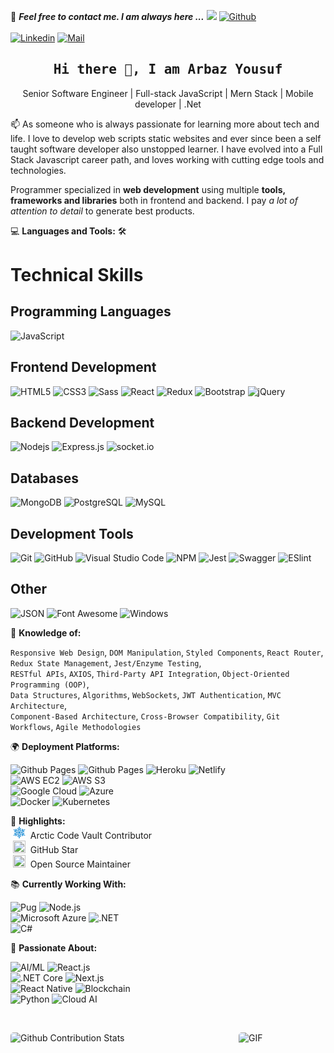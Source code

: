 <!--

## Complete list of github markdown emoji markup
https://gist.github.com/rxaviers/7360908

## technologies Icons 
https://simpleicons.org/

-->
📝 ***Feel free to contact me. I am always here ...*** <img src="https://media.giphy.com/media/WUlplcMpOCEmTGBtBW/giphy.gif" width="30">  [![Github](https://img.shields.io/github/followers/Ahmad-Sawalqeh?label=Follow%20Me&style=social)](https://github.com/ArbazYousuf)
<br>
<br>
[![Linkedin](https://img.shields.io/badge/LinkedIn-Ahmad%20Sawalqeh-blue?logo=Linkedin&logoColor=blue&labelColor=black)](https://www.linkedin.com/in/arbazyousuf/)
[![Mail](https://img.shields.io/badge/Hotmail-sawalqa_jo@hotmail.com-blue?logo=Gmail&logoColor=blue&labelColor=black)](mailto:contactme797@gmail.com.com)
<!--<br>
[![Codepen](https://img.shields.io/badge/Codepen-Ahmad%20Sawalqeh-gray?logo=codepen&logoColor=white&labelColor=black)](https://codepen.io/AhmadSawalqeh)
[![Codesandbox](https://img.shields.io/badge/Codesandbox-Ahmad%20Sawalqeh-gray?logo=codesandbox&logoColor=white&labelColor=black)](https://codesandbox.io/u/Ahmad-Sawalqeh)
[![HackerRank](https://img.shields.io/badge/HackerRank-sawalqa_jo-brightgreen?logo=HackerRank&logoColor=Green&labelColor=black)](https://www.hackerrank.com/sawalqa_jo)
[![Codepen](https://img.shields.io/badge/Codewars-Ahmad%20Sawalqeh-maroon?logo=codewars&logoColor=maroon&labelColor=black)](https://www.codewars.com/users/Ahmad-Sawalqeh)
<!-- [![HitCount](http://hits.dwyl.com/Ahmad-Sawalqeh/Ahmad-Sawalqeh.svg)](http://hits.dwyl.com/Ahmad-Sawalqeh/Ahmad-Sawalqeh) -->

<h2 align='center'><samp><strong>Hi there 👋, I am Arbaz Yousuf</strong></samp></h2>
<!-- <h3 align='center'><strong><a href="https://ahmad-sawalqeh.github.io/my_resume/" target="_blank">Portfolio🌐</a></strong></h3> -->
<p align='center'>Senior Software Engineer | Full-stack JavaScript | Mern Stack | Mobile developer | .Net</p>

<p align='left'> 📫 As someone who is always passionate for learning more about tech and life. I love to develop web scripts static websites and ever since been a self taught software developer also unstopped learner. I have evolved into a Full Stack Javascript career path, and loves working with cutting edge tools and technologies.</p>

Programmer specialized in **web development** using multiple **tools, frameworks and libraries** both in frontend and backend. I pay *a lot of attention to detail* to generate best products.

💻 **Languages and Tools:** 🛠️<br>

# Technical Skills

## Programming Languages
![JavaScript](https://img.shields.io/badge/-JavaScript-000000?style=flat&logo=javascript)

## Frontend Development
![HTML5](https://img.shields.io/badge/-HTML5-000000?style=flat&logo=html5&logoColor=ffffff&labelColor=E34F26)
![CSS3](https://img.shields.io/badge/-CSS3-000000?style=flat&logo=css3&logoColor=ffffff&labelColor=1572B6)
![Sass](https://img.shields.io/badge/-Sass-000000?style=flat&logo=sass&logoColor=ffffff&labelColor=%23CC6699)
![React](https://img.shields.io/badge/-React-000000?style=flat&logo=react)
![Redux](https://img.shields.io/badge/-Redux-000000?style=flat&logo=redux&logoColor=764ABC&labelColor=ffffff)
![Bootstrap](https://img.shields.io/badge/-Bootstrap-000000?style=flat&logo=bootstrap&logoColor=ffffff&labelColor=563D7C)
![jQuery](https://img.shields.io/badge/-jQuery-000000?style=flat&logo=jQuery&logoColor=0769AD&labelColor=ffffff)

## Backend Development
![Nodejs](https://img.shields.io/badge/-Nodejs-000000?style=flat&logo=Node.js)
![Express.js](https://img.shields.io/badge/-Express.js-000000?style=flat&logo=express&logoColor=ffffff&labelColor=000000)
![socket.io](https://img.shields.io/badge/-Socket.Io-000000?style=flat&logo=socket.io&logoColor=000000&labelColor=ffffff)

## Databases
![MongoDB](https://img.shields.io/badge/-MongoDB-000000?style=flat&logo=mongodb&labelColor=ffffff)
![PostgreSQL](https://img.shields.io/badge/-PostgreSQL-000000?style=flat&logo=postgresql&logoColor=ffffff&labelColor=336791)
![MySQL](https://img.shields.io/badge/-MySQL-000000?style=flat&logo=mysql&labelColor=ffffff)

## Development Tools
![Git](https://img.shields.io/badge/-Git-000000?style=flat&logo=git&logoColor=F05032&labelColor=ffffff)
![GitHub](https://img.shields.io/badge/-GitHub-000000?style=flat&logo=github&logoColor=000000&labelColor=ffffff)
![Visual Studio Code](https://img.shields.io/badge/-VSCode-000000?style=flat&logo=visual-studio-code&labelColor=007ACC)
![NPM](https://img.shields.io/badge/-npm-000000?style=flat&logo=npm&labelColor=ffffff)
![Jest](https://img.shields.io/badge/-Jest-000000?style=flat&logo=Jest&logoColor=C21325&labelColor=ffffff)
![Swagger](https://img.shields.io/badge/-Swagger-000000?style=flat&logo=swagger)
![ESlint](https://img.shields.io/badge/-ESlint-000000?style=flat&logo=ESlint&labelColor=4B32C3)

## Other
![JSON](https://img.shields.io/badge/-JSON-000000?style=flat&logo=JSON&logoColor=000000&labelColor=ffffff)
![Font Awesome](https://img.shields.io/badge/-font%20awesome-000000?style=flat&logo=font-awesome&logoColor=339AF0&labelColor=ffffff)
![Windows](https://img.shields.io/badge/-Windows-000000?style=flat&logo=windows&logoColor=ffffff&labelColor=0078D6)


🧐 **Knowledge of:**  

`Responsive Web Design`, `DOM Manipulation`, `Styled Components`, `React Router`, `Redux State Management`, `Jest/Enzyme Testing`,  
`RESTful APIs`, `AXIOS`, `Third-Party API Integration`, `Object-Oriented Programming (OOP)`,  
`Data Structures`, `Algorithms`, `WebSockets`, `JWT Authentication`, `MVC Architecture`,  
`Component-Based Architecture`, `Cross-Browser Compatibility`, `Git Workflows`, `Agile Methodologies`


🌍 **Deployment Platforms:**  

<img alt="Github Pages" width="20px" height="20px" src="https://techcrunch.com/wp-content/uploads/2010/07/github-logo.png" /> ![Github Pages](https://img.shields.io/badge/-Github%20Pages-000000?style=flat&logo=github-pages) 
![Heroku](https://img.shields.io/badge/-Heroku-000000?style=flat&logo=heroku&labelColor=430098) 
![Netlify](https://img.shields.io/badge/-Netlify-000000?style=flat&logo=netlify&labelColor=000000)  
![AWS EC2](https://img.shields.io/badge/-AWS%20EC2-000000?style=flat&logo=amazon-aws&labelColor=FF9900) 
![AWS S3](https://img.shields.io/badge/-AWS%20S3-000000?style=flat&logo=amazon-s3&labelColor=569A31)  
![Google Cloud](https://img.shields.io/badge/-Google%20Cloud-000000?style=flat&logo=google-cloud&labelColor=4285F4) 
![Azure](https://img.shields.io/badge/-Azure-000000?style=flat&logo=microsoft-azure&labelColor=0078D4)  
![Docker](https://img.shields.io/badge/-Docker-000000?style=flat&logo=docker&labelColor=2496ED) 
![Kubernetes](https://img.shields.io/badge/-Kubernetes-000000?style=flat&logo=kubernetes&labelColor=326CE5)

🚩 **Highlights:**  
&nbsp;<img src='https://raw.githubusercontent.com/acervenky/animated-github-badges/master/assets/acbadge.gif' width="20" height="20">&nbsp;&nbsp;<span>Arctic Code Vault Contributor</span>  
&nbsp;<img src='https://img.icons8.com/fluency/48/github.png' width="20" height="20">&nbsp;&nbsp;<span>GitHub Star</span>  
&nbsp;<img src='https://cdn-icons-png.flaticon.com/512/2111/2111628.png' width="20" height="20">&nbsp;&nbsp;<span>Open Source Maintainer</span>

📚 **Currently Working With:**  

![Pug](https://img.shields.io/badge/-Pug-000000?style=flat&logo=pug&logoColor=A86454&labelColor=ffffff)
![Node.js](https://img.shields.io/badge/-Node.js-000000?style=flat&logo=node.js&logoColor=339933&labelColor=ffffff)  
![Microsoft Azure](https://img.shields.io/badge/-Azure-000000?style=flat&logo=microsoft-azure&logoColor=0089D6&labelColor=ffffff)
![.NET](https://img.shields.io/badge/-.NET-000000?style=flat&logo=.net&logoColor=512BD4&labelColor=ffffff)  
![C#](https://img.shields.io/badge/-C%23-000000?style=flat&logo=c-sharp&logoColor=239120&labelColor=ffffff)

🤖 **Passionate About:**  

![AI/ML](https://img.shields.io/badge/-AI%2FML-000000?style=flat&logo=tensorflow&logoColor=FF6F00&labelColor=ffffff)
![React.js](https://img.shields.io/badge/-React.js-000000?style=flat&logo=react&logoColor=61DAFB&labelColor=000000)  
![.NET Core](https://img.shields.io/badge/-.NET%20Core-000000?style=flat&logo=.net&logoColor=512BD4&labelColor=ffffff)
![Next.js](https://img.shields.io/badge/-Next.js-000000?style=flat&logo=next.js&logoColor=000000&labelColor=ffffff)  
![React Native](https://img.shields.io/badge/-React%20Native-000000?style=flat&logo=react&labelColor=000000)
![Blockchain](https://img.shields.io/badge/-Blockchain-000000?style=flat&logo=hyperledger&logoColor=2F3134&labelColor=ffffff)  
![Python](https://img.shields.io/badge/-Python-000000?style=flat&logo=python&logoColor=3776AB&labelColor=ffffff)
![Cloud AI](https://img.shields.io/badge/-Cloud%20AI-000000?style=flat&logo=google-cloud&logoColor=4285F4&labelColor=ffffff)

<!-- ✅  **GitHub Extra Pins**

[![ReadMe Card](https://github-readme-stats.vercel.app/api/pin/?username=ahmad-sawalqeh&repo=my_resume)](https://github.com/ahmad-sawalqeh/my_resume) -->

</br>
<p style="display: flex; justify-contect: space-between;">
<img style="border-radius: 5px; margin-bottom: 5px" alt="Github Contribution Stats" width="330px" height="240px" src="https://github-contribution-stats.vercel.app/api/?username=AhmadYousuf" />
<img style="border-radius: 5px; margin: 0 0 5px 35px;" alt="GIF" width="320px" height="240px" src="https://miro.medium.com/max/875/1*Urc28sbnORGOW5oyohQ06g.gif" />
</p>
